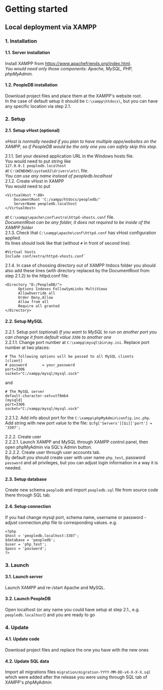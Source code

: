 # Getting started

## Local deployment via XAMPP

### 1. Installation

#### 1.1. Server installation

Install XAMPP from https://www.apachefriends.org/index.html.  
_You would need only those components: Apache, MySQL, PHP, phpMyAdmin._

#### 1.2. PeopleDB installation

Download project files and place them at the XAMPP's website root.   
In the case of default setup it should be `C:\xampp\htdocs\`, but you can have any specific location via step 2.1.

### 2. Setup

#### 2.1. Setup vHost (optional)

_vHost is normally needed if you plan to have multiple apps/websites on the XAMPP, so if PeopleDB would be the only one you can safely skip this step._

2.1.1. Set your desired application URL in the Windows hosts file.  
You would need to put string like  
`127.0.0.1 peopledb.localhost`  
at `C:\WINDOWS\system32\drivers\etc\` file.  
_You can use any name instead of peopledb.localhost_  
2.1.2. Create vHost in XAMPP  
You would need to put 
```
<VirtualHost *:80>
    DocumentRoot 'C:/xampp/htdocs/peopledb/'
    ServerName peopledb.localhost
</VirtualHost>
```
at `C:\xampp\apache\conf\extra\httpd-vhosts.conf` file.  
_DocumentRoot can be any folder, it does not required to be inside of the XAMPP folder_  
2.1.3. Check that `C:\xampp\apache\conf\httpd.conf` has vHost configuration applied.  
Its lines should look like that (without `#` in front of second line):
```
#Virtual hosts
Include conf/extra/httpd-vhosts.conf`
```
2.1.4. In case of choosing directory out of XAMPP htdocs folder you should also add these lines (with directory replaced by the DocumentRoot from step 2.1.2) to the httpd.conf file:
```
<Directory "D:/PeopleDB/">
      Options Indexes FollowSymLinks MultiViews
      AllowOverride all
      Order Deny,Allow
      Allow from all
      Require all granted
</Directory>
```

#### 2.2. Setup MySQL

2.2.1. Setup port (optional)
_If you want to MySQL to run on another port you can change it from default value `3306` to another one_  
2.2.1.1. Change port number at `C:\xampp\mysql\bin\my.ini`. Replace port number at two places:  
```
# The following options will be passed to all MySQL clients
[client]
# password       = your_password 
port=3306
socket="C:/xampp/mysql/mysql.sock"
```
and
```
# The MySQL server
default-character-set=utf8mb4
[mysqld]
port=3306
socket="C:/xampp/mysql/mysql.sock"
```  
2.2.1.2. Add info about port for the `C:\xampp\phpMyAdmin\config.inc.php`.  
Add string with new port value to the file:
`$cfg['Servers'][$i]['port'] = '3307';`

2.2.2. Create user  
2.2.2.1. Launch XAMPP and MySQL through XAMPP control panel, then open phpMyAdmin via SQL's Admin button.  
2.2.2.2. Create user through user accounts tab.  
By default you should create user with user name `php_test`, password `password` and all privileges, but you can adjust login information in a way it is needed.

#### 2.3. Setup database

Create new schema `peopledb` and import `peopledb.sql` file from source code there through SQL tab.

#### 2.4. Setup connection

If you had change mysql port, schema name, username or password - adjust connection.php file to corresponding values. e.g.
```
<?php
$host = 'peopledb.localhost:3307';
$database = 'peopledb';
$user = 'php_test';
$pass = 'password';
?>
```

### 3. Launch

#### 3.1. Launch server

Launch XAMPP and re-/start Apache and MySQL.

#### 3.2. Launch PeopleDB

Open localhost (or any name you could have setup at step 2.1., e.g. `peopledb.localhost`) and you are ready to go

### 4. Update

#### 4.1. Update code

Download project files and replace the one you have with the new ones

#### 4.2. Update SQL data

Import all migrations files `migration/migration-YYYY-MM-DD-vX-X-X-X.sql` which were added after the release you were
using through SQL tab of XAMPP's phpMyAdmin

